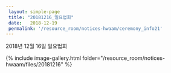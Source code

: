 ```yaml
--- 
 layout: simple-page 
 title: "20181216_일요법회"
 date:   2018-12-19
 permalink: '/resource_room/notices-hwaam/ceremony_info21'
--- 
```


2018년 12월 16일 일요법회

<!-- ![](/resource_room/notices-hwaam/files/20181216/1.png)

![](/resource_room/notices-hwaam/files/20181216/2.png) -->

{% include image-gallery.html folder="/resource_room/notices-hwaam/files/20181216" %}
